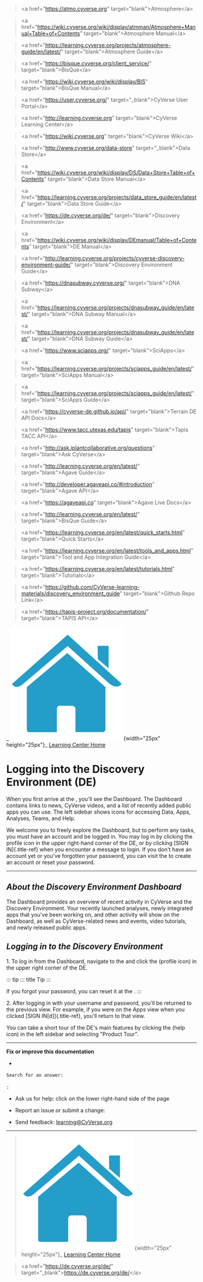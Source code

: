 > \<a href=\"<https://atmo.cyverse.org>\"
> target=\"blank\"\>Atmosphere\</a>

> \<a
> href=\"<https://wiki.cyverse.org/wiki/display/atmman/Atmosphere+Manual+Table+of+Contents>\"
> target=\"blank\"\>Atmosphere Manual\</a>

> \<a
> href=\"<https://learning.cyverse.org/projects/atmosphere-guide/en/latest/>\"
> target=\"blank\"\>Atmosphere Guide\</a>

> \<a href=\"<https://bisque.cyverse.org/client_service/>\"
> target=\"blank\"\>BisQue\</a>

> \<a href=\"<https://wiki.cyverse.org/wiki/display/BIS>\"
> target=\"blank\"\>BisQue Manual\</a>

> \<a href=\"<https://user.cyverse.org/>\" target=\"\_blank\"\>CyVerse
> User Portal\</a>

> \<a href=\"<http://learning.cyverse.org>\" target=\"blank\"\>CyVerse
> Learning Center\</a>

> \<a href=\"<https://wiki.cyverse.org>\" target=\"blank\"\>CyVerse
> Wiki\</a>

> \<a href=\"<http://www.cyverse.org/data-store>\"
> target=\"\_blank\"\>Data Store\</a>

> \<a
> href=\"<https://wiki.cyverse.org/wiki/display/DS/Data+Store+Table+of+Contents>\"
> target=\"blank\"\>Data Store Manual\</a>

> \<a
> href=\"<https://learning.cyverse.org/projects/data_store_guide/en/latest/>\"
> target=\"blank\"\>Data Store Guide\</a>

> \<a href=\"<https://de.cyverse.org/de/>\" target=\"blank\"\>Discovery
> Environment\</a>

> \<a
> href=\"<https://wiki.cyverse.org/wiki/display/DEmanual/Table+of+Contents>\"
> target=\"blank\"\>DE Manual\</a>

> \<a
> href=\"<http://learning.cyverse.org/projects/cyverse-discovery-environment-guide/>\"
> target=\"blank\"\>Discovery Environment Guide\</a>

> \<a href=\"<https://dnasubway.cyverse.org/>\" target=\"blank\"\>DNA
> Subway\</a>

> \<a
> href=\"<https://learning.cyverse.org/projects/dnasubway_guide/en/latest/>\"
> target=\"blank\"\>DNA Subway Manual\</a>

> \<a
> href=\"<https://learning.cyverse.org/projects/dnasubway_guide/en/latest/>\"
> target=\"blank\"\>DNA Subway Guide\</a>

> \<a href=\"<https://www.sciapps.org/>\" target=\"blank\"\>SciApps\</a>

> \<a
> href=\"<https://learning.cyverse.org/projects/sciapps_guide/en/latest/>\"
> target=\"blank\"\>SciApps Manual\</a>

> \<a
> href=\"<https://learning.cyverse.org/projects/sciapps_guide/en/latest/>\"
> target=\"blank\"\>SciApps Guide\</a>

> \<a href=\"<https://cyverse-de.github.io/api/>\"
> target=\"blank\"\>Terrain DE API Docs\</a>

> \<a href=\"<https://www.tacc.utexas.edu/tapis>\"
> target=\"blank\"\>Tapis TACC API\</a>

> \<a href=\"<http://ask.iplantcollaborative.org/questions>\"
> target=\"blank\"\>Ask CyVerse\</a>

> \<a href=\"<http://learning.cyverse.org/en/latest/>\"
> target=\"blank\"\>Agave Guide\</a>

> \<a href=\"<http://developer.agaveapi.co/#introduction>\"
> target=\"blank\"\>Agave API\</a>

> \<a href=\"<https://agaveapi.co>\" target=\"blank\"\>Agave Live
> Docs\</a>

> \<a href=\"<http://learning.cyverse.org/en/latest/>\"
> target=\"blank\"\>BisQue Guide\</a>

> \<a
> href=\"<https://learning.cyverse.org/en/latest/quick_starts.html>\"
> target=\"blank\"\>Quick Starts\</a>

> \<a
> href=\"<https://learning.cyverse.org/en/latest/tools_and_apps.html>\"
> target=\"blank\"\>Tool and App Integration Guide\</a>

> \<a href=\"<https://learning.cyverse.org/en/latest/tutorials.html>\"
> target=\"blank\"\>Tutorials\</a>

> \<a
> href=\"<https://github.com/CyVerse-learning-materials/discovery_environment_guide>\"
> target=\"blank\"\>Github Repo Link\</a>

> \<a href=\"<https://tapis-project.org/documentation/>\"
> target=\"blank\"\>TAPIS API\</a>

\_ ![Home_Icon](./img/homeicon.png){width="25px" height="25px"}\_
[Learning Center Home](http://learning.cyverse.org/)

# Logging into the Discovery Environment (DE)

When you first arrive at the , you\'ll see the Dashboard. The Dashboard
contains links to news, CyVerse videos, and a list of recently added
public apps you can use. The left sidebar shows icons for accessing
Data, Apps, Analyses, Teams, and Help.

We welcome you to freely explore the Dashboard, but to perform any
tasks, you must have an account and be logged in. You may log in by
clicking the profile icon in the upper right-hand corner of the DE, or
by clicking [SIGN IN]{.title-ref} when you encounter a message to login.
If you don\'t have an account yet or you\'ve forgotten your password,
you can visit the to create an account or reset your password.

------------------------------------------------------------------------

## *About the Discovery Environment Dashboard*

The Dashboard provides an overview of recent activity in CyVerse and the
Discovery Environment. Your recently launched analyses, newly integrated
apps that you\'ve been working on, and other activity will show on the
Dashboard, as well as CyVerse-related news and events, video tutorials,
and newly released public apps.

## *Logging in to the Discovery Environment*

1\. To log in from the Dashboard, navigate to the and click the (profile
icon) in the upper right corner of the DE.

::: tip
::: title
Tip
:::

If you forgot your password, you can reset it at the .
:::

2\. After logging in with your username and password, you\'ll be
returned to the previous view. For example, if you were on the Apps view
when you clicked [SIGN IN\[d\]]{.title-ref}, you\'ll return to that
view.

You can take a short tour of the DE\'s main features by clicking the
(help icon) in the left sidebar and selecting \"Product Tour\".

------------------------------------------------------------------------

**Fix or improve this documentation**

-   

    Search for an answer:

    :   

-   Ask us for help: click on the lower right-hand side of the page

-   Report an issue or submit a change:

-   Send feedback: [learning\@CyVerse.org](learning@CyVerse.org)

------------------------------------------------------------------------

> ![Home_Icon](./img/homeicon.png){width="25px" height="25px"}\_
> [Learning Center Home](http://learning.cyverse.org/)

> \<a href=\"<https://de.cyverse.org/de/>\"
> target=\"\_blank\"\><https://de.cyverse.org/de/>\</a>
